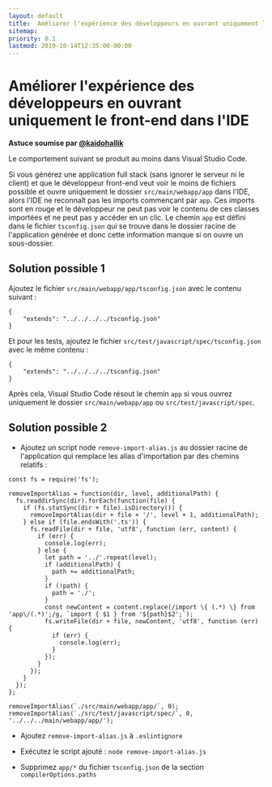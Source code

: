 ```yaml
---
layout: default
title:  Améliorer l'expérience des développeurs en ouvrant uniquement le front-end dans l'IDE
sitemap:
priority: 0.1
lastmod: 2019-10-14T12:35:00-00:00
---
```


# Améliorer l'expérience des développeurs en ouvrant uniquement le front-end dans l'IDE

**Astuce soumise par [@kaidohallik](https://github.com/kaidohallik)**

Le comportement suivant se produit au moins dans Visual Studio Code.

Si vous générez une application full stack (sans ignorer le serveur ni le client) et que le développeur front-end veut voir le moins de fichiers possible et ouvre uniquement le dossier `src/main/webapp/app` dans l'IDE, alors l'IDE ne reconnaît pas les imports commençant par `app`. Ces imports sont en rouge et le développeur ne peut pas voir le contenu de ces classes importées et ne peut pas y accéder en un clic. Le chemin `app` est défini dans le fichier `tsconfig.json` qui se trouve dans le dossier racine de l'application générée et donc cette information manque si on ouvre un sous-dossier.

## Solution possible 1

Ajoutez le fichier `src/main/webapp/app/tsconfig.json` avec le contenu suivant :

```
{
    "extends": "../../../../tsconfig.json"
}
```
Et pour les tests, ajoutez le fichier `src/test/javascript/spec/tsconfig.json` avec le même contenu :
```
{
    "extends": "../../../../tsconfig.json"
}
```
Après cela, Visual Studio Code résout le chemin `app`  si vous ouvrez uniquement le dossier  `src/main/webapp/app` ou `src/test/javascript/spec`.

## Solution possible 2

* Ajoutez un script node `remove-import-alias.js` au dossier racine de l'application qui remplace les alias d'importation par des chemins relatifs :

```
const fs = require('fs');

removeImportAlias = function(dir, level, additionalPath) {
  fs.readdirSync(dir).forEach(function(file) {
    if (fs.statSync(dir + file).isDirectory()) {
      removeImportAlias(dir + file + '/', level + 1, additionalPath);
    } else if (file.endsWith('.ts')) {
      fs.readFile(dir + file, 'utf8', function (err, content) {
        if (err) {
          console.log(err);
        } else {
          let path = '../'.repeat(level);
          if (additionalPath) {
            path += additionalPath;
          }
          if (!path) {
            path = './';
          }
          const newContent = content.replace(/import \{ (.*) \} from 'app\/(.*)';/g, `import { $1 } from '${path}$2';`);
          fs.writeFile(dir + file, newContent, 'utf8', function (err) {
            if (err) {
              console.log(err);
            }
          });
        }
      });
    }
  });
};

removeImportAlias(`./src/main/webapp/app/`, 0);
removeImportAlias(`./src/test/javascript/spec/`, 0, '../../../main/webapp/app/');
```

* Ajoutez `remove-import-alias.js` à `.eslintignore`

* Exécutez le script ajouté : `node remove-import-alias.js`

* Supprimez `app/*` du fichier `tsconfig.json` de la section  `compilerOptions.paths`
